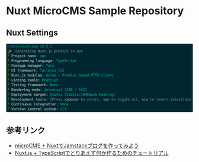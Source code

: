 # Nuxt MicroCMS Sample Repository

## Nuxt Settings
![](./nuxt-settings.png)

## 参考リンク
- [microCMS + NuxtでJamstackブログを作ってみよう](https://blog.microcms.io/microcms-nuxt-jamstack-blog/)
- [Nuxt.js + TypeScriptでとりあえず何か作るためのチュートリアル](https://zenn.dev/koduki/articles/430ba33bb8b8f6)